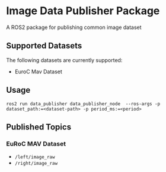 # Image Data Publisher Package

A ROS2 package for publishing common image dataset

## Supported Datasets

The following datasets are currently supported: 
- EuroC Mav Dataset

## Usage

```
ros2 run data_publisher data_publisher_node  --ros-args -p dataset_path:=<dataset-path> -p period_ms:=<period>
```

## Published Topics

### EuRoC MAV Dataset
 - `/left/image_raw`
 - `/right/image_raw`

